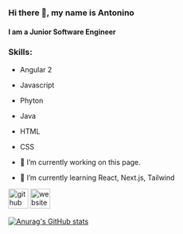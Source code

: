 ### Hi there 👋, my name is Antonino
#### I am a Junior Software Engineer

### Skills:
- Angular 2
- Javascript
- Phyton
- Java 
- HTML
- CSS 


- 🔭 I’m currently working on this page. 
- 🌱 I’m currently learning React, Next.js, Tailwind 


[<img src='https://cdn.jsdelivr.net/npm/simple-icons@3.0.1/icons/github.svg' alt='github' height='40'>](https://github.com/gepp4)  [<img src='https://cdn.jsdelivr.net/npm/simple-icons@3.0.1/icons/icloud.svg' alt='website' height='40'>](https://gepp4.github.io/)  

[![Anurag's GitHub stats](https://github-readme-stats.vercel.app/api?username=gepp4)](https://github.com/anuraghazra/github-readme-stats)
